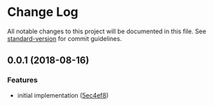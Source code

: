 # Change Log

All notable changes to this project will be documented in this file. See [standard-version](https://github.com/conventional-changelog/standard-version) for commit guidelines.

<a name="0.0.1"></a>
## 0.0.1 (2018-08-16)


### Features

* initial implementation ([5ec4ef8](https://github.com/ianchi/ESpression-jsonpath/commit/5ec4ef8))
